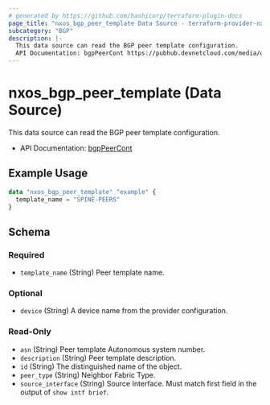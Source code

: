 ```yaml
---
# generated by https://github.com/hashicorp/terraform-plugin-docs
page_title: "nxos_bgp_peer_template Data Source - terraform-provider-nxos"
subcategory: "BGP"
description: |-
  This data source can read the BGP peer template configuration.
  API Documentation: bgpPeerCont https://pubhub.devnetcloud.com/media/dme-docs-10-2-2/docs/Routing%20and%20Forwarding/bgp:PeerCont/
---
```


# nxos_bgp_peer_template (Data Source)

This data source can read the BGP peer template configuration.

- API Documentation: [bgpPeerCont](https://pubhub.devnetcloud.com/media/dme-docs-10-2-2/docs/Routing%20and%20Forwarding/bgp:PeerCont/)

## Example Usage

```terraform
data "nxos_bgp_peer_template" "example" {
  template_name = "SPINE-PEERS"
}
```

<!-- schema generated by tfplugindocs -->
## Schema

### Required

- `template_name` (String) Peer template name.

### Optional

- `device` (String) A device name from the provider configuration.

### Read-Only

- `asn` (String) Peer template Autonomous system number.
- `description` (String) Peer template description.
- `id` (String) The distinguished name of the object.
- `peer_type` (String) Neighbor Fabric Type.
- `source_interface` (String) Source Interface. Must match first field in the output of `show intf brief`.


